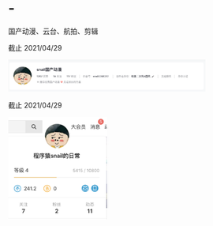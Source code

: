 # -
国产动漫、云台、航拍、剪辑

截止 2021/04/29

<img src="https://github.com/BmobSnail/-/blob/main/%E6%8A%96%E9%9F%B3%E5%89%AA%E8%BE%91%E5%8F%B7.png" width="400" alt="抖音剪辑号">

截止 2021/04/29

<img src="https://github.com/BmobSnail/-/blob/main/B%E7%AB%99%E5%89%AA%E8%BE%91%E5%8F%B7.png" width="200" alt="B站剪辑号">
